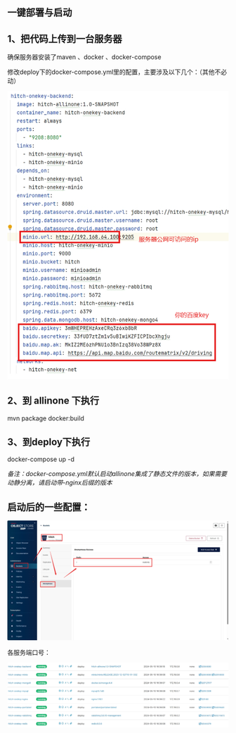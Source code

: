 
## 一键部署与启动

## 1、把代码上传到一台服务器

确保服务器安装了maven 、docker 、docker-compose

修改deploy下的docker-compose.yml里的配置，主要涉及以下几个：（其他不必动）

![image-20240510191150028](README.assets/image-20240510191150028.png)



## 2、到  allinone 下执行

mvn package docker:build



## 3、到deploy下执行

docker-compose up -d

*备注：docker-compose.yml默认启动allinone集成了静态文件的版本，如果需要动静分离，请启动带-nginx后缀的版本*



## 启动后的一些配置：

![image-20240510190608861](README.assets/image-20240510190608861.png)



各服务端口号：

![image-20240510190843129](README.assets/image-20240510190843129.png)